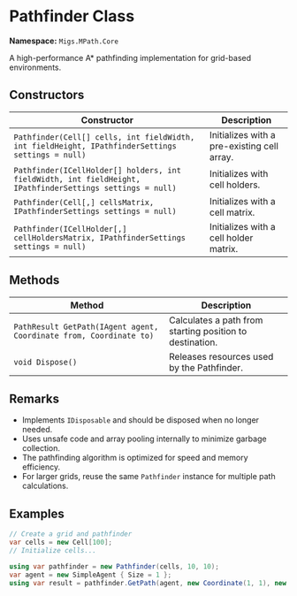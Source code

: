 # Pathfinder Class

**Namespace:** `Migs.MPath.Core`

A high-performance A* pathfinding implementation for grid-based environments.

## Constructors

| Constructor | Description |
|-------------|-------------|
| `Pathfinder(Cell[] cells, int fieldWidth, int fieldHeight, IPathfinderSettings settings = null)` | Initializes with a pre-existing cell array. |
| `Pathfinder(ICellHolder[] holders, int fieldWidth, int fieldHeight, IPathfinderSettings settings = null)` | Initializes with cell holders. |
| `Pathfinder(Cell[,] cellsMatrix, IPathfinderSettings settings = null)` | Initializes with a cell matrix. |
| `Pathfinder(ICellHolder[,] cellHoldersMatrix, IPathfinderSettings settings = null)` | Initializes with a cell holder matrix. |

## Methods

| Method | Description |
|--------|-------------|
| `PathResult GetPath(IAgent agent, Coordinate from, Coordinate to)` | Calculates a path from starting position to destination. |
| `void Dispose()` | Releases resources used by the Pathfinder. |

## Remarks

- Implements `IDisposable` and should be disposed when no longer needed.
- Uses unsafe code and array pooling internally to minimize garbage collection.
- The pathfinding algorithm is optimized for speed and memory efficiency.
- For larger grids, reuse the same `Pathfinder` instance for multiple path calculations.

## Examples

```csharp
// Create a grid and pathfinder
var cells = new Cell[100]; 
// Initialize cells...

using var pathfinder = new Pathfinder(cells, 10, 10);
var agent = new SimpleAgent { Size = 1 };
using var result = pathfinder.GetPath(agent, new Coordinate(1, 1), new Coordinate(8, 8));
``` 